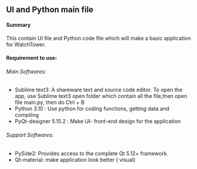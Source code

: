 ## UI and Python main file

#### Summary
This contain UI file and Python code file which will make a basic application for WatchTower. 

#### Requirement to use:
###### Main Softwares:
- Sublime text3: A shareware text and source code editor. To open the app, use Sublime text3 open folder which contain all the file,then open file main.py, then do Ctrl + B
- Python 3.10 : Use python for coding functions, getting data and compiling
- PyQt-designer 5.15.2 : Make UI- front-end design for the application
###### Support Softwares:
- PySide2: Provides access to the complete Qt 5.12+ framework.
- Qt-material: make application look better ( visual)